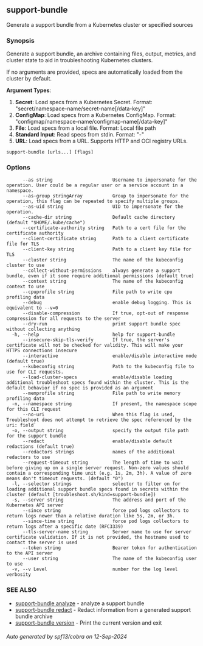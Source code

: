 ## support-bundle

Generate a support bundle from a Kubernetes cluster or specified sources

### Synopsis

Generate a support bundle, an archive containing files, output, metrics, and cluster state to aid in troubleshooting Kubernetes clusters.

If no arguments are provided, specs are automatically loaded from the cluster by default.

**Argument Types**:
1. **Secret**: Load specs from a Kubernetes Secret. Format: "secret/namespace-name/secret-name[/data-key]"
2. **ConfigMap**: Load specs from a Kubernetes ConfigMap. Format: "configmap/namespace-name/configmap-name[/data-key]"
3. **File**: Load specs from a local file. Format: Local file path
4. **Standard Input**: Read specs from stdin. Format: "-"
5. **URL**: Load specs from a URL. Supports HTTP and OCI registry URLs.

```
support-bundle [urls...] [flags]
```

### Options

```
      --as string                      Username to impersonate for the operation. User could be a regular user or a service account in a namespace.
      --as-group stringArray           Group to impersonate for the operation, this flag can be repeated to specify multiple groups.
      --as-uid string                  UID to impersonate for the operation.
      --cache-dir string               Default cache directory (default "$HOME/.kube/cache")
      --certificate-authority string   Path to a cert file for the certificate authority
      --client-certificate string      Path to a client certificate file for TLS
      --client-key string              Path to a client key file for TLS
      --cluster string                 The name of the kubeconfig cluster to use
      --collect-without-permissions    always generate a support bundle, even if it some require additional permissions (default true)
      --context string                 The name of the kubeconfig context to use
      --cpuprofile string              File path to write cpu profiling data
      --debug                          enable debug logging. This is equivalent to --v=0
      --disable-compression            If true, opt-out of response compression for all requests to the server
      --dry-run                        print support bundle spec without collecting anything
  -h, --help                           help for support-bundle
      --insecure-skip-tls-verify       If true, the server's certificate will not be checked for validity. This will make your HTTPS connections insecure
      --interactive                    enable/disable interactive mode (default true)
      --kubeconfig string              Path to the kubeconfig file to use for CLI requests.
      --load-cluster-specs             enable/disable loading additional troubleshoot specs found within the cluster. This is the default behavior if no spec is provided as an argument
      --memprofile string              File path to write memory profiling data
  -n, --namespace string               If present, the namespace scope for this CLI request
      --no-uri                         When this flag is used, Troubleshoot does not attempt to retrieve the spec referenced by the uri: field`
  -o, --output string                  specify the output file path for the support bundle
      --redact                         enable/disable default redactions (default true)
      --redactors strings              names of the additional redactors to use
      --request-timeout string         The length of time to wait before giving up on a single server request. Non-zero values should contain a corresponding time unit (e.g. 1s, 2m, 3h). A value of zero means don't timeout requests. (default "0")
  -l, --selector strings               selector to filter on for loading additional support bundle specs found in secrets within the cluster (default [troubleshoot.sh/kind=support-bundle])
  -s, --server string                  The address and port of the Kubernetes API server
      --since string                   force pod logs collectors to return logs newer than a relative duration like 5s, 2m, or 3h.
      --since-time string              force pod logs collectors to return logs after a specific date (RFC3339)
      --tls-server-name string         Server name to use for server certificate validation. If it is not provided, the hostname used to contact the server is used
      --token string                   Bearer token for authentication to the API server
      --user string                    The name of the kubeconfig user to use
  -v, --v Level                        number for the log level verbosity
```

### SEE ALSO

* [support-bundle analyze](support-bundle_analyze.md)	 - analyze a support bundle
* [support-bundle redact](support-bundle_redact.md)	 - Redact information from a generated support bundle archive
* [support-bundle version](support-bundle_version.md)	 - Print the current version and exit

###### Auto generated by spf13/cobra on 12-Sep-2024

